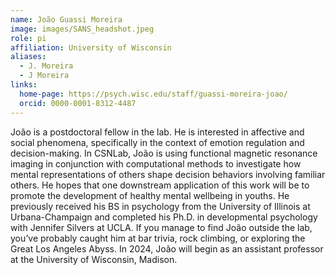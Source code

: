 ```yaml
---
name: João Guassi Moreira
image: images/SANS_headshot.jpeg
role: pi
affiliation: University of Wisconsin
aliases:
  - J. Moreira
  - J Moreira
links:
  home-page: https://psych.wisc.edu/staff/guassi-moreira-joao/
  orcid: 0000-0001-8312-4487
---
```


João is a postdoctoral fellow in the lab. He is interested in affective and social phenomena, specifically in the context of emotion regulation and decision-making. In CSNLab, João is using functional magnetic resonance imaging in conjunction with computational methods to investigate how mental representations of others shape decision behaviors involving familiar others. He hopes that one downstream application of this work will be to promote the development of healthy mental wellbeing in youths. He previously received his BS in psychology from the University of Illinois at Urbana-Champaign and completed his Ph.D. in developmental psychology with Jennifer Silvers at UCLA. If you manage to find João outside the lab, you’ve probably caught him at bar trivia, rock climbing, or exploring the Great Los Angeles Abyss. In 2024, João will begin as an assistant professor at the University of Wisconsin, Madison.
